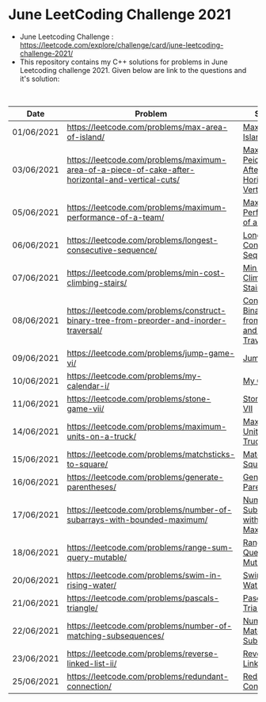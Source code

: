 # June LeetCoding Challenge 2021
* June Leetcoding Challenge : https://leetcode.com/explore/challenge/card/june-leetcoding-challenge-2021/
* This repository contains my C++ solutions for problems in June Leetcoding challenge 2021. Given below are link to the questions and it's solution:
<br />

| Date | Problem | Solution | Difficulty |
| --- | --- | --- | --- |
| 01/06/2021 | https://leetcode.com/problems/max-area-of-island/ | [Max Area of Island](https://github.com/mohammedismailb18/LeetCode/blob/main/June%20LeetCode%20Challenge%202021/01_Max_Area_of_Island.cpp) | ![Medium](https://img.shields.io/badge/Medium-f0ad4e.svg?style=flat) |
| 03/06/2021 | https://leetcode.com/problems/maximum-area-of-a-piece-of-cake-after-horizontal-and-vertical-cuts/ | [Max Area of a Peice of Cake After Horizontal and Vertical Cuts](https://github.com/mohammedismailb18/LeetCode/blob/main/June%20LeetCode%20Challenge%202021/03_Maximum_Area_of_a_Piece_of_Cake_After_Horizontal_and_Vertical_Cuts.cpp) | ![Medium](https://img.shields.io/badge/Medium-f0ad4e.svg?style=flat) |
| 05/06/2021 | https://leetcode.com/problems/maximum-performance-of-a-team/ | [Maximum Performance of a Team](https://github.com/mohammedismailb18/LeetCode/blob/main/June%20LeetCode%20Challenge%202021/05_Maximum_Performance_of_a_Team.cpp) | ![Hard](https://img.shields.io/badge/Hard-d9534f.svg?style=flat) |
| 06/06/2021 | https://leetcode.com/problems/longest-consecutive-sequence/ | [Longest Consecutive Sequence](https://github.com/mohammedismailb18/LeetCode/blob/main/June%20LeetCode%20Challenge%202021/06_Longest_Consecutive_Sequence.cpp) | ![Medium](https://img.shields.io/badge/Medium-f0ad4e.svg?style=flat) |
| 07/06/2021 | https://leetcode.com/problems/min-cost-climbing-stairs/ | [Min Cost Climbing Stairs](https://github.com/mohammedismailb18/LeetCode/blob/main/June%20LeetCode%20Challenge%202021/07_Min_Cost_Climbing_Stairs.cpp) | ![Easy](https://img.shields.io/badge/Easy-5cb85c.svg?style=flat) |
| 08/06/2021 | https://leetcode.com/problems/construct-binary-tree-from-preorder-and-inorder-traversal/ | [Construct Binary Tree from Preorder and Inorder Traversal](https://github.com/mohammedismailb18/LeetCode/blob/main/June%20LeetCode%20Challenge%202021/08_Construct_Binary_Tree_from_Preorder_and_Inorder_Traversal.cpp) | ![Medium](https://img.shields.io/badge/Medium-f0ad4e.svg?style=flat) |
| 09/06/2021 | https://leetcode.com/problems/jump-game-vi/ | [Jump Game VI](https://github.com/mohammedismailb18/LeetCode/blob/main/June%20LeetCode%20Challenge%202021/09_Jump_Game_VI.cpp) | ![Medium](https://img.shields.io/badge/Medium-f0ad4e.svg?style=flat) |
| 10/06/2021 | https://leetcode.com/problems/my-calendar-i/ | [My Calendar I](https://github.com/mohammedismailb18/LeetCode/blob/main/June%20LeetCode%20Challenge%202021/10_My_Calendar_I.cpp) | ![Medium](https://img.shields.io/badge/Medium-f0ad4e.svg?style=flat) |
| 11/06/2021 | https://leetcode.com/problems/stone-game-vii/ | [Stone Game VII](https://github.com/mohammedismailb18/LeetCode/blob/main/June%20LeetCode%20Challenge%202021/11_Stone_Game_VII.cpp) | ![Medium](https://img.shields.io/badge/Medium-f0ad4e.svg?style=flat) |
| 14/06/2021 | https://leetcode.com/problems/maximum-units-on-a-truck/ | [Maximum Units on a Truck](https://github.com/mohammedismailb18/LeetCode/blob/main/June%20LeetCode%20Challenge%202021/14_Maximum_Units_on_a_Truck.cpp) | ![Easy](https://img.shields.io/badge/Easy-5cb85c.svg?style=flat) |
| 15/06/2021 | https://leetcode.com/problems/matchsticks-to-square/ | [Matchsticks to Square](https://github.com/mohammedismailb18/LeetCode/blob/main/June%20LeetCode%20Challenge%202021/15_Matchsticks_to_Square.cpp) | ![Medium](https://img.shields.io/badge/Medium-f0ad4e.svg?style=flat) |
| 16/06/2021 | https://leetcode.com/problems/generate-parentheses/ | [Generate Parentheses](https://github.com/mohammedismailb18/LeetCode/blob/main/June%20LeetCode%20Challenge%202021/16_Generate_Parentheses.cpp) | ![Medium](https://img.shields.io/badge/Medium-f0ad4e.svg?style=flat) |
| 17/06/2021 | https://leetcode.com/problems/number-of-subarrays-with-bounded-maximum/ | [Number of Subarrays with Bounded Maximum](https://github.com/mohammedismailb18/LeetCode/blob/main/June%20LeetCode%20Challenge%202021/17_Number_of_Subarrays_with_Bounded_Maximum.cpp) | ![Medium](https://img.shields.io/badge/Medium-f0ad4e.svg?style=flat) |
| 18/06/2021 | https://leetcode.com/problems/range-sum-query-mutable/ | [Range Sum Query - Mutable](https://github.com/mohammedismailb18/LeetCode/blob/main/June%20LeetCode%20Challenge%202021/18_Range_Sum_Query%20_Mutable.cpp) | ![Medium](https://img.shields.io/badge/Medium-f0ad4e.svg?style=flat) |
| 20/06/2021 | https://leetcode.com/problems/swim-in-rising-water/ | [Swim in Rising Water](https://github.com/mohammedismailb18/LeetCode/blob/main/June%20LeetCode%20Challenge%202021/20_Swim_in_Rising_Water.cpp) | ![Hard](https://img.shields.io/badge/Hard-d9534f.svg?style=flat) |
| 21/06/2021 | https://leetcode.com/problems/pascals-triangle/ | [Pascal's Triangle](https://github.com/mohammedismailb18/LeetCode/blob/main/June%20LeetCode%20Challenge%202021/22_Pascal's_Triangle.cpp) | ![Easy](https://img.shields.io/badge/Easy-5cb85c.svg?style=flat) |
| 22/06/2021 | https://leetcode.com/problems/number-of-matching-subsequences/ | [Number of Matching Subsequences](https://github.com/mohammedismailb18/LeetCode/blob/main/June%20LeetCode%20Challenge%202021/22_Number_of_Matching_Subsequences.cpp) | ![Medium](https://img.shields.io/badge/Medium-f0ad4e.svg?style=flat) |
| 23/06/2021 | https://leetcode.com/problems/reverse-linked-list-ii/ | [Reverse Linked List II](https://github.com/mohammedismailb18/LeetCode/blob/main/June%20LeetCode%20Challenge%202021/23_Reverse_Linked_List_II.cpp) | ![Medium](https://img.shields.io/badge/Medium-f0ad4e.svg?style=flat) |
| 25/06/2021 | https://leetcode.com/problems/redundant-connection/ | [Redundant Connection](https://github.com/mohammedismailb18/LeetCode/blob/main/June%20LeetCode%20Challenge%202021/25_Redundant_Connection.cpp) | ![Medium](https://img.shields.io/badge/Medium-f0ad4e.svg?style=flat) |
